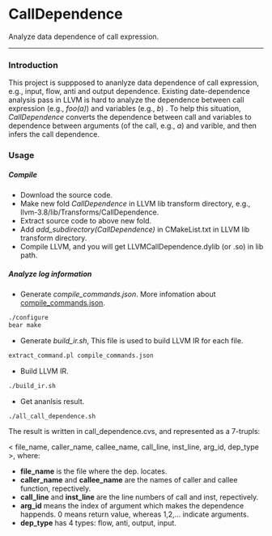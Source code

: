 # CallDependence
Analyze data dependence of call expression.

---

### Introduction
This project is suppposed to ananlyze data dependence of call expression, e.g., input, flow, anti and output dependence. Existing date-dependence analysis pass in LLVM is hard to analyze the dependence between call expression (e.g., *foo(a)*) and variables (e.g., *b*) . To help this situation, *CallDependence* converts the dependence between call and variables to dependence between arguments (of the call, e.g., *a*) and varible, and then infers the call dependence.

### Usage

##### Compile
- Download the source code.
- Make new fold *CallDependence* in LLVM lib transform directory, e.g., llvm-3.8/lib/Transforms/CallDependence.
- Extract source code to above new fold.
- Add *add_subdirectory(CallDependence)* in CMakeList.txt in LLVM lib transform directory.
- Compile LLVM, and you will get LLVMCallDependence.dylib (or .so) in lib path. 

##### Analyze log information
- Generate *compile_commands.json*. More infomation about [compile_commands.json](http://clang.llvm.org/docs/JSONCompilationDatabase.html).
```sh
./configure
bear make
```
- Generate *build_ir.sh*, This file is used to build LLVM IR for each file.
```sh
extract_command.pl compile_commands.json
```
- Build LLVM IR.
```sh
./build_ir.sh
```
- Get ananlsis result.
```sh
./all_call_dependence.sh
```
The result is written in call_dependence.cvs, and represented as a 7-trupls:

< file_name, caller_name, callee_name, call_line, inst_line, arg_id, dep_type >, where:

* **file_name** is the file where the dep. locates.
* **caller_name** and **callee_name** are the names of caller and callee function, repectively.
* **call_line** and **inst_line** are the line numbers of call and inst, repectively.
* **arg_id** means the index of argument which makes the dependence happends. 0 means return value, whereas 1,2,... indicate arguments.
* **dep_type** has 4 types: flow, anti, output, input.
